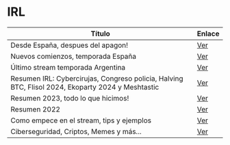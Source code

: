 # IRL

| Título |  Enlace |
|--------|---------|
| Desde España, despues del apagon! | [Ver](https://www.youtube.com/watch?v=WHzRkciCnKc) |
| Nuevos comienzos, temporada España |  [Ver](https://www.youtube.com/watch?v=yZkOTovrfmI) |
| Último stream temporada Argentina | [Ver](https://www.youtube.com/watch?v=U_s2wqCNlGc) |
| Resumen IRL: Cybercirujas, Congreso policia, Halving BTC, Flisol 2024, Ekoparty 2024 y Meshtastic | [Ver](https://www.youtube.com/watch?v=FDvqnlzRzBc) |
| Resumen 2023, todo lo que hicimos! | [Ver](https://www.youtube.com/watch?v=DqLJQOgpNhs) |
| Resumen 2022 | [Ver](https://www.youtube.com/watch?v=bGz9nv_im1k) |
| Como empece en el stream, tips y ejemplos | [Ver](https://www.youtube.com/watch?v=FmhFOtj43Xo) |
| Ciberseguridad, Criptos, Memes y más... | [Ver](https://www.youtube.com/watch?v=6QTqpXdv3_4) |
